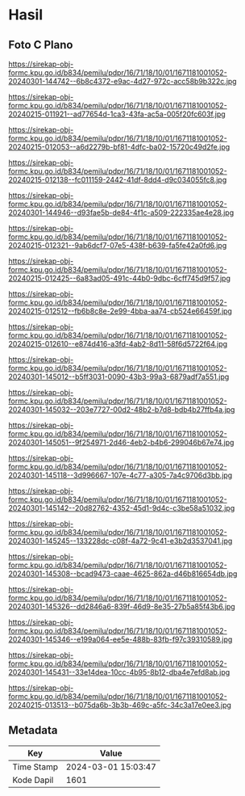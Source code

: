 # Hasil

## Foto C Plano

https://sirekap-obj-formc.kpu.go.id/b834/pemilu/pdpr/16/71/18/10/01/1671181001052-20240301-144742--6b8c4372-e9ac-4d27-972c-acc58b9b322c.jpg

https://sirekap-obj-formc.kpu.go.id/b834/pemilu/pdpr/16/71/18/10/01/1671181001052-20240215-011921--ad77654d-1ca3-43fa-ac5a-005f20fc603f.jpg

https://sirekap-obj-formc.kpu.go.id/b834/pemilu/pdpr/16/71/18/10/01/1671181001052-20240215-012053--a6d2279b-bf81-4dfc-ba02-15720c49d2fe.jpg

https://sirekap-obj-formc.kpu.go.id/b834/pemilu/pdpr/16/71/18/10/01/1671181001052-20240215-012138--fc011159-2442-41df-8dd4-d9c034055fc8.jpg

https://sirekap-obj-formc.kpu.go.id/b834/pemilu/pdpr/16/71/18/10/01/1671181001052-20240301-144946--d93fae5b-de84-4f1c-a509-222335ae4e28.jpg

https://sirekap-obj-formc.kpu.go.id/b834/pemilu/pdpr/16/71/18/10/01/1671181001052-20240215-012321--9ab6dcf7-07e5-438f-b639-fa5fe42a0fd6.jpg

https://sirekap-obj-formc.kpu.go.id/b834/pemilu/pdpr/16/71/18/10/01/1671181001052-20240215-012425--6a83ad05-491c-44b0-9dbc-6cff745d9f57.jpg

https://sirekap-obj-formc.kpu.go.id/b834/pemilu/pdpr/16/71/18/10/01/1671181001052-20240215-012512--fb6b8c8e-2e99-4bba-aa74-cb524e66459f.jpg

https://sirekap-obj-formc.kpu.go.id/b834/pemilu/pdpr/16/71/18/10/01/1671181001052-20240215-012610--e874d416-a3fd-4ab2-8d11-58f6d5722f64.jpg

https://sirekap-obj-formc.kpu.go.id/b834/pemilu/pdpr/16/71/18/10/01/1671181001052-20240301-145012--b5ff3031-0090-43b3-99a3-6879adf7a551.jpg

https://sirekap-obj-formc.kpu.go.id/b834/pemilu/pdpr/16/71/18/10/01/1671181001052-20240301-145032--203e7727-00d2-48b2-b7d8-bdb4b27ffb4a.jpg

https://sirekap-obj-formc.kpu.go.id/b834/pemilu/pdpr/16/71/18/10/01/1671181001052-20240301-145051--9f254971-2d46-4eb2-b4b6-299046b67e74.jpg

https://sirekap-obj-formc.kpu.go.id/b834/pemilu/pdpr/16/71/18/10/01/1671181001052-20240301-145118--3d996667-107e-4c77-a305-7a4c9706d3bb.jpg

https://sirekap-obj-formc.kpu.go.id/b834/pemilu/pdpr/16/71/18/10/01/1671181001052-20240301-145142--20d82762-4352-45d1-9d4c-c3be58a51032.jpg

https://sirekap-obj-formc.kpu.go.id/b834/pemilu/pdpr/16/71/18/10/01/1671181001052-20240301-145245--133228dc-c08f-4a72-9c41-e3b2d3537041.jpg

https://sirekap-obj-formc.kpu.go.id/b834/pemilu/pdpr/16/71/18/10/01/1671181001052-20240301-145308--bcad9473-caae-4625-862a-d46b816654db.jpg

https://sirekap-obj-formc.kpu.go.id/b834/pemilu/pdpr/16/71/18/10/01/1671181001052-20240301-145326--dd2846a6-839f-46d9-8e35-27b5a85f43b6.jpg

https://sirekap-obj-formc.kpu.go.id/b834/pemilu/pdpr/16/71/18/10/01/1671181001052-20240301-145346--e199a064-ee5e-488b-83fb-f97c39310589.jpg

https://sirekap-obj-formc.kpu.go.id/b834/pemilu/pdpr/16/71/18/10/01/1671181001052-20240301-145431--33e14dea-10cc-4b95-8b12-dba4e7efd8ab.jpg

https://sirekap-obj-formc.kpu.go.id/b834/pemilu/pdpr/16/71/18/10/01/1671181001052-20240215-013513--b075da6b-3b3b-469c-a5fc-34c3a17e0ee3.jpg


## Metadata

| Key        | Value               |
| ---------- | ------------------- |
| Time Stamp | 2024-03-01 15:03:47 |
| Kode Dapil | 1601                |



